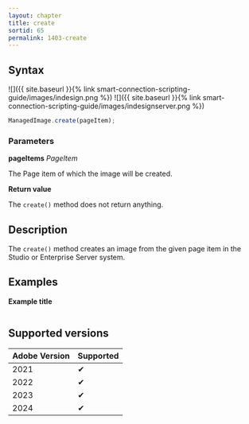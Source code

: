 ```yaml
---
layout: chapter
title: create
sortid: 65
permalink: 1403-create
---
```


## Syntax

![]({{ site.baseurl }}{% link smart-connection-scripting-guide/images/indesign.png %}) ![]({{ site.baseurl }}{% link smart-connection-scripting-guide/images/indesignserver.png %})

```javascript
ManagedImage.create(pageItem);
```

### Parameters

**pageItems** _PageItem_

The Page item of which the image will be created.

**Return value**

The `create()` method does not return anything.

## Description

The `create()` method creates an image from the given page item in the Studio or Enterprise Server system.

## Examples

**Example title**

```javascript

```

## Supported versions

| Adobe Version | Supported |
| ------------- | --------- |
| 2021          | ✔         |
| 2022          | ✔         |
| 2023          | ✔         |
| 2024          | ✔         |
